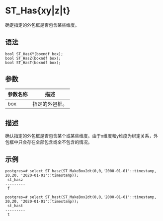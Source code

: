 # ST\_Has\{xy\|z\|t\}

确定指定的外包框是否包含某些维度。

## 语法

```
bool ST_HasXY(boxndf box);
bool ST_HasZ(boxndf box);
bool ST_HasT(boxndf box);
```

## 参数

|参数名称|描述|
|----|--|
|box|指定的外包框。|

## 描述

确认指定的外包框是否包含某个或某些维度。由于x维度和y维度为绑定关系，外包框中只会存在全部包含或全不包含的情况。

## 示例

```
postgres=# select ST_hasz(ST_MakeBox2dt(0,0,'2000-01-01'::timestamp, 20,20, '2020-01-01'::timestamp));
 st_hasz 
---------
 f

postgres=# select ST_hast(ST_MakeBox2dt(0,0,'2000-01-01'::timestamp, 20,20, '2020-01-01'::timestamp));
 st_hast 
---------
 t
```

